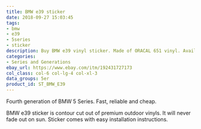 ```yaml
---
title: BMW e39 sticker
date: 2018-09-27 15:03:45
tags:
- bmw
- e39
- 5series
- sticker
description: Buy BMW e39 vinyl sticker. Made of ORACAL 651 vinyl. Available in different colors.
categories:
- Series and Generations
ebay_url: https://www.ebay.com/itm/192431727173
col_class: col-6 col-lg-4 col-xl-3
data_groups: 5er
product_id: ST_BMW_E39
---
```


Fourth generation of BMW 5 Series. Fast, reliable and cheap.

<!-- more -->
<!-- {% asset_img content-image e39-bmw-window-vinyl-sticker.jpg 500 500 'BMW e39 vinyl sticker"BMW e39 vinyl sticker"' %} -->

BMW e39 sticker is contour cut out of premium outdoor vinyls. It will never fade out on sun. Sticker comes with easy installation instructions. 
